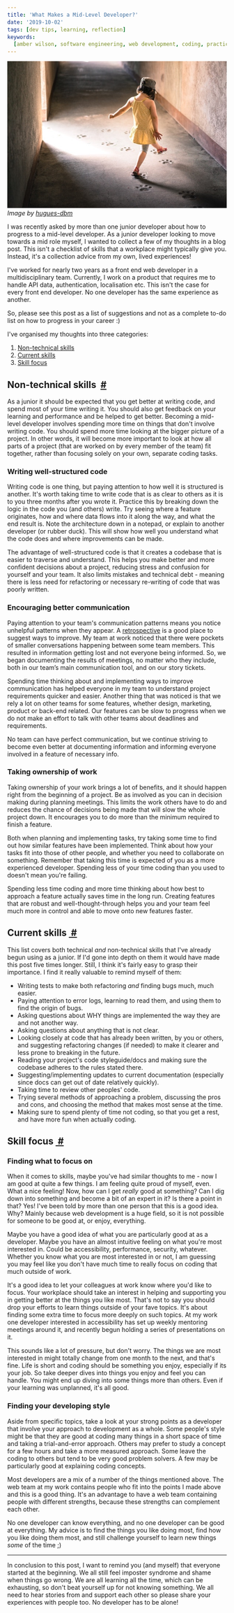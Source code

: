 ```yaml
---
title: 'What Makes a Mid-Level Developer?'
date: '2019-10-02'
tags: [dev tips, learning, reflection]
keywords:
  [amber wilson, software engineering, web development, coding, practice]
---
```


<span class="blog-image">
<img src="img/hugues-de-buyer-mimeure.jpg" alt="girl walking on paw prints">
<em class="image-caption">Image by <a href="https://unsplash.com/@huguesdb">hugues-dbm</a></em>
</span>

I was recently asked by more than one junior developer about how to progress to a mid-level developer. As a junior developer looking to move towards a mid role myself, I wanted to collect a few of my thoughts in a blog post. This isn't a checklist of skills that a workplace might typically give you. Instead, it's a collection advice from my own, lived experiences!

I've worked for nearly two years as a front end web developer in a multidisciplinary team. Currently, I work on a product that requires me to handle API data, authentication, localisation etc. This isn't the case for every front end developer. No one developer has the same experience as another.

So, please see this post as a list of suggestions and not as a complete to-do list on how to progress in your career :)

I've organised my thoughts into three categories:

1. [Non-technical skills](#non-technical-skills)
2. [Current skills](#current-skills)
3. [Skill focus](#skill-focus)

<span id="non-technical-skills">
  <h2>Non-technical skills&nbsp;
    <a href="#non-technical-skills"> # </a>
  </h2>
</span>

As a junior it should be expected that you get better at writing code, and spend most of your time writing it. You should also get feedback on your learning and performance and be helped to get better. Becoming a mid-level developer involves spending more time on things that don't involve writing code. You should spend more time looking at the bigger picture of a project. In other words, it will become more important to look at how all parts of a project (that are worked on by every member of the team) fit together, rather than focusing solely on your own, separate coding tasks.

### Writing well-structured code

Writing code is one thing, but paying attention to how well it is structured is another. It's worth taking time to write code that is as clear to others as it is to you three months after you wrote it. Practice this by breaking down the logic in the code you (and others) write. Try seeing where a feature originates, how and where data flows into it along the way, and what the end result is. Note the architecture down in a notepad, or explain to another developer (or rubber duck). This will show how well you understand what the code does and where improvements can be made.

The advantage of well-structured code is that it creates a codebase that is easier to traverse and understand. This helps you make better and more confident decisions about a project, reducing stress and confusion for yourself and your team. It also limits mistakes and technical debt - meaning there is less need for refactoring or necessary re-writing of code that was poorly written.

### Encouraging better communication

Paying attention to your team's communication patterns means you notice unhelpful patterns when they appear. A [retrospective](https://www.mountaingoatsoftware.com/agile/scrum/meetings/sprint-retrospective) is a good place to suggest ways to improve. My team at work noticed that there were pockets of smaller conversations happening between some team members. This resulted in information getting lost and not everyone being informed. So, we began documenting the results of meetings, no matter who they include, both in our team’s main communication tool, and on our story tickets.

Spending time thinking about and implementing ways to improve communication has helped everyone in my team to understand project requirements quicker and easier. Another thing that was noticed is that we rely a lot on other teams for some features, whether design, marketing, product or back-end related. Our features can be slow to progress when we do not make an effort to talk with other teams about deadlines and requirements.

No team can have perfect communication, but we continue striving to become even better at documenting information and informing everyone involved in a feature of necessary info.

### Taking ownership of work

Taking ownership of your work brings a lot of benefits, and it should happen right from the beginning of a project. Be as involved as you can in decision making during planning meetings. This limits the work others have to do and reduces the chance of decisions being made that will slow the whole project down. It encourages you to do more than the minimum required to finish a feature.

Both when planning and implementing tasks, try taking some time to find out how similar features have been implemented. Think about how your tasks fit into those of other people, and whether you need to collaborate on something. Remember that taking this time is expected of you as a more experienced developer. Spending less of your time coding than you used to doesn't mean you're failing.

Spending less time coding and more time thinking about how best to approach a feature actually saves time in the long run. Creating features that are robust and well-thought-through helps you and your team feel much more in control and able to move onto new features faster.

<span id="current-skills">
<h2>Current skills&nbsp;<a href="#current-skills"> # </a></h2>
</span>

This list covers both technical _and_ non-technical skills that I've already begun using as a junior. If I'd gone into depth on them it would have made this post five times longer. Still, I think it's fairly easy to grasp their importance. I find it really valuable to remind myself of them:

- Writing tests to make both refactoring _and_ finding bugs much, much easier.
- Paying attention to error logs, learning to read them, and using them to find the origin of bugs.
- Asking questions about WHY things are implemented the way they are and not another way.
- Asking questions about anything that is not clear.
- Looking closely at code that has already been written, by you or others, and suggesting refactoring changes (if needed) to make it clearer and less prone to breaking in the future.
- Reading your project's code styleguide/docs and making sure the codebase adheres to the rules stated there.
- Suggesting/implementing updates to current documentation (especially since docs can get out of date relatively quickly).
- Taking time to review other peoples' code.
- Trying several methods of approaching a problem, discussing the pros and cons, and choosing the method that makes most sense at the time.
- Making sure to spend plenty of time not coding, so that you get a rest, and have more fun when actually coding.

<span id="skill-focus">
<h2>Skill focus&nbsp;<a href="#skill-focus"> # </a></h2>
</span>

### Finding what to focus on

When it comes to skills, maybe you've had similar thoughts to me - now I am good at quite a few things. I am feeling quite proud of myself, even. What a nice feeling! Now, how can I get _really_ good at something? Can I dig down into something and become a bit of an expert in it? Is there a point in that? Yes! I've been told by more than one person that this is a good idea. Why? Mainly because web development is a huge field, so it is not possible for someone to be good at, or enjoy, everything.

Maybe you have a good idea of what you are particularly good at as a developer. Maybe you have an almost intuitive feeling on what you're most interested in. Could be accessibility, performance, security, whatever. Whether you know what you are most interested in or not, I am guessing you may feel like you don't have much time to really focus on coding that much outside of work.

It's a good idea to let your colleagues at work know where you'd like to focus. Your workplace should take an interest in helping and supporting you in getting better at the things you like most. That's not to say you should drop your efforts to learn things outside of your fave topics. It's about finding some extra time to focus more deeply on such topics. At my work one developer interested in accessibility has set up weekly mentoring meetings around it, and recently begun holding a series of presentations on it.

This sounds like a lot of pressure, but don't worry. The things we are most interested in might totally change from one month to the next, and that's fine. Life is short and coding should be something you enjoy, especially if its your job. So take deeper dives into things you enjoy and feel you can handle. You might end up diving into some things more than others. Even if your learning was unplanned, it's all good.

### Finding your developing style

Aside from specific topics, take a look at your strong points as a developer that involve your approach to development as a whole. Some people's style might be that they are good at coding many things in a short space of time and taking a trial-and-error approach. Others may prefer to study a concept for a few hours and take a more measured approach. Some leave the coding to others but tend to be very good problem solvers. A few may be particularly good at explaining coding concepts.

Most developers are a mix of a number of the things mentioned above. The web team at my work contains people who fit into the points I made above and this is a good thing. It's an advantage to have a web team containing people with different strengths, because these strengths can complement each other.

No one developer can know everything, and no one developer can be good at everything. My advice is to find the things you like doing most, find how you like doing them most, and still challenge yourself to learn new things _some_ of the time ;)

---

In conclusion to this post, I want to remind you (and myself) that everyone started at the beginning. We all still feel imposter syndrome and shame when things go wrong. We are all learning all the time, which can be exhausting, so don't beat yourself up for not knowing something. We all need to hear stories from and support each other so please share your experiences with people too. No developer has to be alone!
